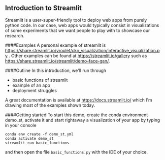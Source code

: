## Introduction to Streamlit

Streamlit is a user-super-friendly tool to deploy web apps from purely python code. In our case, web apps would
 typically
 consist in visualizations of some experiments that we want people to play with to showcase our research.

####Examples
A personal example of streamlit is https://share.streamlit.io/vroulet/ckn_visualization/interactive_visualization.py
. Other examples can be found at https://streamlit.io/gallery such as https://share.streamlit.io/streamlit/demo-face-gan/.

####Outline
In this introduction, we'll run through
- basic functions of streamlit
- example of an app
- deployment struggles

A great documentation is available at https://docs.streamlit.io/ which I'm drawing most of the examples shown today. 

####Getting started
To start this demo, create the conda environment demo_st, activate it and start rightaway a visualization of your app
 by typing in your console
```
conda env create -f demo_st.yml
conda activate demo_st
streamlit run basic_functions
```
and then open the file `basic_functions.py` with the IDE of your choice.



